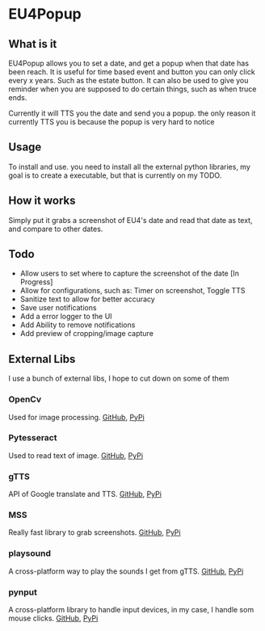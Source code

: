 # EU4Popup

## What is it

EU4Popup allows you to set a date, and get a popup when that date has been reach.
It is useful for time based event and button you can only click every x years. Such as the estate button. It can also be used to give you reminder when you are supposed to do certain things, such as when truce ends.

Currently it will TTS you the date and send you a popup. the only reason it currently TTS you is because the popup is very hard to notice

## Usage

To install and use. you need to install all the external python libraries, my goal is to create a executable, but that is currently on my TODO.

## How it works

Simply put it grabs a screenshot of EU4's date and read that date as text, and compare to other dates.

## Todo

* Allow users to set where to capture the screenshot of the date [In Progress]
* Allow for configurations, such as: Timer on screenshot, Toggle TTS
* Sanitize text to allow for better accuracy
* Save user notifications
* Add a error logger to the UI
* Add Ability to remove notifications
* Add preview of cropping/image capture

## External Libs

I use a bunch of external libs, I hope to cut down on some of them

### OpenCv

Used for image processing. [GitHub](https://github.com/skvark/opencv-python), [PyPi](https://pypi.org/project/opencv-python/)

### Pytesseract

Used to read text of image. [GitHub](https://github.com/madmaze/pytesseract), [PyPi](https://pypi.org/project/pytesseract/)

### gTTS

API of Google translate and TTS. [GitHub](https://github.com/pndurette/gTTS), [PyPi](https://pypi.org/project/gTTS/)

### MSS

Really fast library to grab screenshots. [GitHub](https://github.com/BoboTiG/python-mss), [PyPi](https://pypi.org/project/mss/)

### playsound

A cross-platform way to play the sounds I get from gTTS. [GitHub](https://github.com/TaylorSMarks/playsound), [PyPi](https://pypi.org/project/playsound/)

### pynput

A cross-platform library to handle input devices, in my case, I handle som mouse clicks. [GitHub](https://github.com/moses-palmer/pynput), [PyPi](https://pypi.org/project/pynput/)